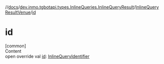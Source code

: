 //[docs](../../../index.md)/[dev.inmo.tgbotapi.types.InlineQueries.InlineQueryResult](../index.md)/[InlineQueryResultVenue](index.md)/[id](id.md)



# id  
[common]  
Content  
open override val [id](id.md): [InlineQueryIdentifier](../../dev.inmo.tgbotapi.types/index.md#%5Bdev.inmo.tgbotapi.types%2FInlineQueryIdentifier%2F%2F%2FPointingToDeclaration%2F%5D%2FClasslikes%2F625018081)  



